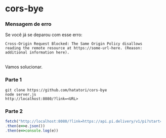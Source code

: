 # cors-bye
### Mensagem de erro
Se você já se deparou com esse erro:
```
Cross-Origin Request Blocked: The Same Origin Policy disallows
reading the remote resource at https://some-url-here. (Reason:
additional information here).
```
<br>Vamos solucionar.
### Parte 1
`git clone https://github.com/hatatori/cors-bye`<br>
`node server.js`<br>
`http://localhost:8080/?link=<URL>`
### Parte 2
```js
fetch("http://localhost:8080/?link=https://api.pi.delivery/v1/pi?start=0&numberOfDigits=100")
.then(e=>e.json())
.then(e=>console.log(e))
```

